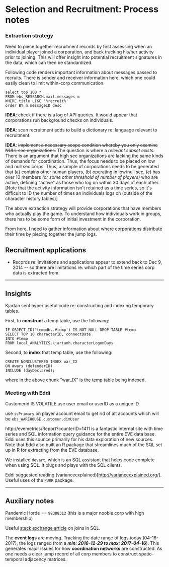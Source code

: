# Selection and Recruitment: Process notes

### Extraction strategy

Need to piece together recruitment records by first assessing when an individual player joined a corporation, and back tracking his/her activity prior to joining. This will offer insight into potential recruitment signatures in the data, which can then be standardized.


Following code renders important information about messages passed to recruits. There is sender and receiver information here, which one could easily clean to limit within-corp communication.

    select top 100 *
    FROM ebs_RESEARCH.mail.messages m
    WHERE title LIKE '%recruit%'
    order BY m.messageID desc

**IDEA**: check if there is a log of API queries. It would appear that corporations run background checks on individuals.

**IDEA**: scan recruitment adds to build a dictionary re: language relevant to recruitment.

**IDEA**: <s>implement a necessary scope condition whereby you only examine NULL sec organizations.</s> The question is where a _relevant subset exists_. There is an argument that high sec organizations are lacking the same kinds of demands for coordination. Thus, the focus needs to be placed on low and null sec corps. Thus, a sample of corporations needs to be generated that (a) contains other human players, (b) operating in low/null sec, (c) has over 10 members _(or some other threshold of number of players)_ who are active, defining "active" as those who log on within 30 days of each other. [Note that the activity information isn't retained as a time series, so it's difficult to ID the number of times an individuals logs on (outside of the character history tables)]

The above extraction strategy will provide corporations that have members who actually play the game. To understand how individuals work in groups, there has to be some form of initial investment in the corporation.

From here, I need to gather information about where corporations distribute their time by piecing together the jump logs.

## Recruitment applications

- Records re: invitations and applications appear to extend back to Dec 9, 2014 -- so there are limitations re: which part of the time series corp data is extracted from.




----------------------------------------------------------------

## Insights

Kjartan sent hyper useful code re: constructing and indexing temporary tables.

First, to **construct** a temp table, use the following:

    IF OBJECT_ID('tempdb..#temp') IS NOT NULL DROP TABLE #temp
    SELECT TOP 10 characterID, connectDate
    INTO #temp
    FROM local_ANALYTICS.kjartanh.characterLogonDays

Second, to **index** that temp table, use the following:

    CREATE NONCLUSTERED INDEX war_IX
    ON #wars (defenderID)
    INCLUDE (dayDeclared);

where in the above chunk "war_IX" is the temp table being indexed.

### Meeting with Eddi

Customerid IS VOLATILE  use user email or userID as a unique ID

use `isPrimary` on player account email to get rid of alt accounts which will be `ebs_WAREHOUSE.customer.dimUser`

http://evemetrics/Report?counterID=1411 is a fantastic internal site with time series and SQL information query guidance for the entire EVE data base. Eddi uses this sounce primarily for his data exploration of new sources. Note that Eddi also built an R package that streamlines much of the SQL set up in R for extracting from the EVE database.

We installed `devart`, which is an SQL assistant that helps code complete when using SQL. It plugs and plays with the SQL clients.

Eddi suggested reading (varianceexplained)[http://varianceexplained.org/]. Useful uses of the `PURR` package.

----------------------------------------------------------------

## Auxiliary notes

Pandemic Horde == `98388312` (this is a major noobie corp with high membership)

Useful [stack exchange article](http://stackoverflow.com/questions/5706437/whats-the-difference-between-inner-join-left-join-right-join-and-full-join) on joins in SQL.

The **event logs** are moving. Tracking the date range of logs today (04-16-2017), the logs ranged from a **_min: 2016-12-29 to max: 2017-04-16_**). This generates major issues for how **coordination networks** are constructed. As one needs a clear jump record of all corp members to construct spatio-temporal adjacency matrices.  
